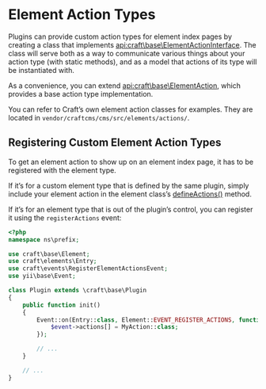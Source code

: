 # Element Action Types

Plugins can provide custom action types for element index pages by creating a class that implements <api:craft\base\ElementActionInterface>. The class will serve both as a way to communicate various things about your action type (with static methods), and as a model that actions of its type will be instantiated with.

As a convenience, you can extend <api:craft\base\ElementAction>, which provides a base action type implementation.

You can refer to Craft’s own element action classes for examples. They are located in `vendor/craftcms/cms/src/elements/actions/`.

## Registering Custom Element Action Types

To get an element action to show up on an element index page, it has to be registered with the element type.

If it’s for a custom element type that is defined by the same plugin, simply include your element action in the element class’s [defineActions()](element-types.md#index-page-actions) method.

If it’s for an element type that is out of the plugin’s control, you can register it using the `registerActions` event:

```php
<?php
namespace ns\prefix;

use craft\base\Element;
use craft\elements\Entry;
use craft\events\RegisterElementActionsEvent;
use yii\base\Event;

class Plugin extends \craft\base\Plugin
{
    public function init()
    {
        Event::on(Entry::class, Element::EVENT_REGISTER_ACTIONS, function(RegisterElementActionsEvent $event) {
            $event->actions[] = MyAction::class;
        });

        // ...
    }

    // ...
}
```


